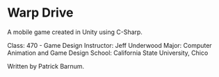 Warp Drive
=========

A mobile game created in Unity using C-Sharp.

Class: 470 - Game Design
Instructor: Jeff Underwood
Major: Computer Animation and Game Design
School: California State University, Chico

Written by Patrick Barnum.
